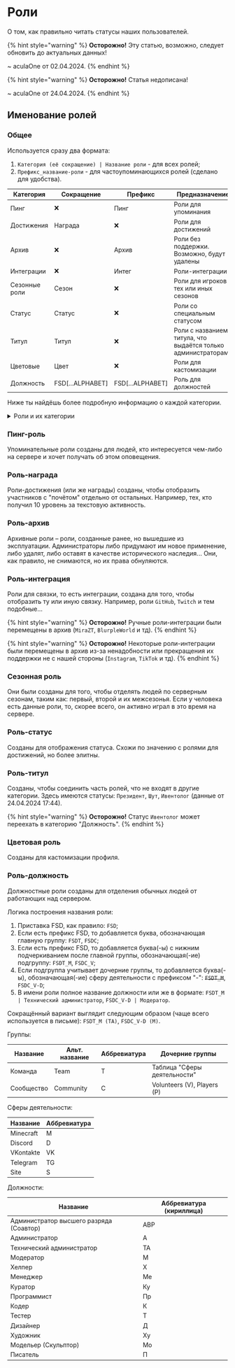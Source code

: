 # Роли

О том, как правильно читать статусы наших пользователей.

{% hint style="warning" %}
**Осторожно!** Эту статью, возможно, следует обновить до актуальных данных!

~ aculaOne от 02.04.2024.
{% endhint %}

{% hint style="warning" %}
**Осторожно!** Статья недописана!

~ aculaOne от 24.04.2024.
{% endhint %}

## Именование ролей

### Общее

Используется сразу два формата:

1. `Категория (её сокращение) | Название роли` - для всех ролей;
2. `Префикс_название-роли` - для частоупоминающихся ролей (сделано для удобства).

| Категория     | Сокращение       | Префикс          | Предназначение                                                |
| ------------- | ---------------- | ---------------- | ------------------------------------------------------------- |
| Пинг          | ❌               | Пинг             | Роли для упоминания                                           |
| Достижения    | Награда          | ❌               | Роли для достижений                                           |
| Архив         | ❌               | Архив            | Роли без поддержки. Возможно, будут удалены                   |
| Интеграции    | ❌               | Интег            | Роли-интеграции                                               |
| Сезонные роли | Сезон            | ❌               | Роли для игроков тех или иных сезонов                         |
| Статус        | Статус           | ❌               | Роли со специальным статусом                                  |
| Титул         | Титул            | ❌               | Роли с названием титула, что выдаётся только администраторами |
| Цветовые      | Цвет             | ❌               | Роли для кастомизации                                         |
| Должность     | FSD[...ALPHABET] | FSD[...ALPHABET] | Роль для должностей                                           |

Ниже ты найдёшь более подробную информацию о каждой категории.

<details>
    <summary>Роли и их категории</summary>
    <figure>
        <img src="../../../.gitbook/assets/additional/start/roles/Roles.png" alt="">
        <figcaption>Роли и их категории</figcaption>
    </figure>
</details>

### Пинг-роль

Упоминательные роли созданы для людей, кто интересуется чем-либо на сервере и хочет получать об этом оповещения.

### Роль-награда

Роли-достижения (или же награды) созданы, чтобы отобразить участников с "почётом" отдельно от остальных. Например, тех, кто получил 10 уровень за текстовую активность.

### Роль-архив

Архивные роли – роли, созданные ранее, но вышедшие из эксплуатации. Администраторы либо придумают им новое применение, либо удалят, либо оставят в качестве исторического наследия... Они, как правило, не снимаются, но их права обнуляются.

### Роль-интеграция

Роли для связки, то есть интеграции, создана для того, чтобы отобразить ту или иную связку. Например, роли `GitHub`, `Twitch` и тем подобные...

{% hint style="warning" %}
**Осторожно!** Ручные роли-интеграции были перемещены в архив (`MiraZT`, `BlurpleWorld` и тд).
{% endhint %}

{% hint style="warning" %}
**Осторожно!** Некоторые роли-интеграции были перемещены в архив из-за ненадобности или прекращения их поддержки не с нашей стороны (`Instagram`, `TikTok` и тд).
{% endhint %}

### Сезонная роль

Они были созданы для того, чтобы отделять людей по серверным сезонам, таким как: первый, второй и их межсезонья. Если у человека есть данные роли, то, скорее всего, он активно играл в это время на сервере.

### Роль-статус

Созданы для отображения статуса. Схожи по значению с ролями для достижений, но более элитны.

### Роль-титул

Созданы, чтобы соединить часть ролей, что не входят в другие категории. Здесь имеются статусы: `Президент`, `Шут`, `Ивентолог` (данные от 24.04.2024 17:44).

{% hint style="warning" %}
**Осторожно!** Статус `Ивентолог` может переехать в категорию "Должность".
{% endhint %}

### Цветовая роль

Созданы для кастомизации профиля.

### Роль-должность

Должностные роли созданы для отделения обычных людей от работающих над сервером.

Логика построения названия роли:

1. Приставка FSD, как правило: `FSD`;
2. Если есть префикс FSD, то добавляется буква, обозначающая главную группу: `FSDT`, `FSDC`;
3. Если есть префикс FSD, то добавляется буква(-ы) с нижним подчеркиванием после главной группы, обозначающая(-ие) подгруппу: `FSDT_M`, `FSDC_V`;
4. Если подгруппа учитывает дочерние группы, то добавляется буква(-ы), обозначающая(-ие) сферу деятельности с префиксом "-": ~~`FSDT_M`~~, `FSDС_V-D`;
5. В имени роли полное название должности или же в формате: `FSDT_M | Технический администратор`, `FSDC_V-D | Модератор`.

Сокращённый вариант выглядит следующим образом (чаще всего используется в письме): `FSDT_M (ТА)`, `FSDC_V-D (М)`.

Группы:

| Название   | Альт. название | Аббревиатура | Дочерние группы              |
| ---------- | -------------- | ------------ | ---------------------------- |
| Команда    | Team           | T            | Таблица "Сферы деятельности" |
| Сообщество | Community      | C            | Volunteers (V), Players (P)  |

Сферы деятельности:

| Название  | Аббревиатура |
| --------- | ------------ |
| Minecraft | M            |
| Discord   | D            |
| VKontakte | VK           |
| Telegram  | TG           |
| Site      | S            |

Должности:

| Название                                | Аббревиатура (кириллица) |
| --------------------------------------- | ------------------------ |
| Администратор высшего разряда (Соавтор) | АВР                      |
| Администратор                           | А                        |
| Технический администратор               | ТА                       |
| Модератор                               | М                        |
| Хелпер                                  | Х                        |
| Менеджер                                | Ме                       |
| Куратор                                 | Ку                       |
| Программист                             | Пр                       |
| Кодер                                   | К                        |
| Тестер                                  | Т                        |
| Дизайнер                                | Д                        |
| Художник                                | Ху                       |
| Модельер (Скульптор)                    | Мо                       |
| Писатель                                | П                        |
